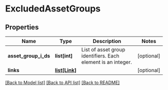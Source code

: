# ExcludedAssetGroups

## Properties
Name | Type | Description | Notes
------------ | ------------- | ------------- | -------------
**asset_group_i_ds** | **list[int]** | List of asset group identifiers. Each element is an integer. | [optional] 
**links** | [**list[Link]**](Link.md) |  | [optional] 

[[Back to Model list]](../README.md#documentation-for-models) [[Back to API list]](../README.md#documentation-for-api-endpoints) [[Back to README]](../README.md)


